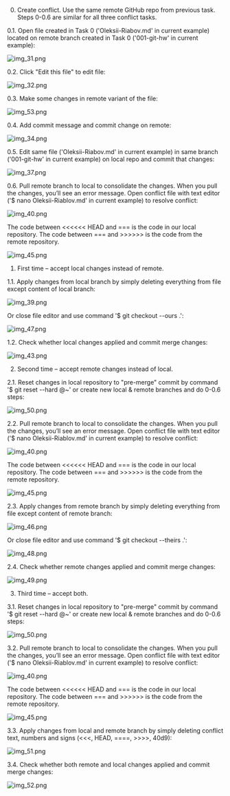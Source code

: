 
0. Create conflict. Use the same remote GitHub repo from previous task.  Steps 0-0.6 are similar for all three conflict tasks.

0.1. Open file created in Task 0 ('Oleksii-Riabov.md' in current example) located on remote branch created in Task 0 ('001-git-hw' in current example):


![img_31.png](img_31.png)

0.2. Click "Edit this file" to edit file:

![img_32.png](img_32.png)

0.3. Make some changes in remote variant of the file:

![img_53.png](img_53.png)

0.4. Add commit message and commit change on remote:

![img_34.png](img_34.png)

0.5. Edit same file ('Oleksii-Riabov.md' in current example) in same branch ('001-git-hw' in current example) on local repo and commit that changes:

![img_37.png](img_37.png)

0.6. Pull remote branch to local to consolidate the changes. When you pull the changes, you’ll see an error message. Open conflict file with text editor ('$ nano Oleksii-Riablov.md' in current example) to resolve conflict:

![img_40.png](img_40.png)

The code between <<<<<< HEAD and === is the code in our local repository.
   The code between === and >>>>>> is the code from the remote repository.

![img_45.png](img_45.png)

1. First time – accept local changes instead of remote.

1.1. Apply changes from local branch by simply deleting everything from file except content of local branch:

![img_39.png](img_39.png)

Or close file editor and use command '$ git checkout --ours .':

![img_47.png](img_47.png)

1.2. Check whether local changes applied and commit merge changes:

![img_43.png](img_43.png)

2. Second time – accept remote changes instead of local.

2.1. Reset changes in local repository to "pre-merge" commit by command '$ git reset --hard @~' or create new local & remote branches and do 0-0.6 steps:

![img_50.png](img_50.png)

2.2. Pull remote branch to local to consolidate the changes. When you pull the changes, you’ll see an error message. Open conflict file with text editor ('$ nano Oleksii-Riablov.md' in current example) to resolve conflict: 

![img_40.png](img_40.png)

The code between <<<<<< HEAD and === is the code in our local repository. The code between === and >>>>>> is the code from the remote repository.

![img_45.png](img_45.png)

2.3. Apply changes from remote branch by simply deleting everything from file except content of remote branch:

![img_46.png](img_46.png)

Or close file editor and use command '$ git checkout --theirs .':

![img_48.png](img_48.png)

2.4. Check whether remote changes applied and commit merge changes:

![img_49.png](img_49.png)

3. Third time – accept both.

3.1. Reset changes in local repository to "pre-merge" commit by command '$ git reset --hard @~' or create new local & remote branches and do 0-0.6 steps:

![img_50.png](img_50.png)

3.2. Pull remote branch to local to consolidate the changes. When you pull the changes, you’ll see an error message. Open conflict file with text editor ('$ nano Oleksii-Riablov.md' in current example) to resolve conflict:

![img_40.png](img_40.png)

The code between <<<<<< HEAD and === is the code in our local repository. The code between === and >>>>>> is the code from the remote repository.

![img_45.png](img_45.png)

3.3. Apply changes from local and remote branch by simply deleting conflict text, numbers and signs (<<<, HEAD, ====, >>>>, 40d9):

![img_51.png](img_51.png)

3.4. Check whether both remote and local changes applied and commit merge changes:

![img_52.png](img_52.png)


